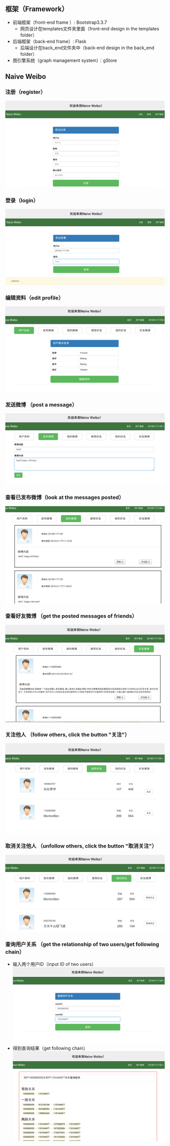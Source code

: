 ## 框架（Framework）

+ 前端框架（front-end frame ）: Bootstrap3.3.7
   +  网页设计在templates文件夹里面（front-end design in the templates folder）
+ 后端框架（back-end frame）:  Flask
   +  后端设计在back_end文件夹中（back-end design in the back_end folder）
+ 图引擎系统（graph management system）：gStore


## Naive Weibo
### 注册（register）
![register](images/register1.png )
### 登录（login）
![login](images/login2.png )
### 编辑资料（edit profile）
![edit the profile](images/info3.png)
### 发送微博 （post a message）
![post](images/fbweibo2.png )
### 查看已发布微博（look at the messages posted）
![look at messages](images/fbweibo4.png )
### 查看好友微博 （get the posted messages of friends）
![friends' messages](images/friendsweibo1.png )
### 关注他人 （follow others, click the button "关注"）
![follow others](images/follow.png)
### 取消关注他人 （unfollow others, click the button "取消关注"）
![unfollow others](images/unfollow.png )
### 查询用户关系 （get the relationship of two users/get following chain）
+ 输入两个用户ID（input ID of two users）
![input two users](images/query1.png )
+ 得到查询结果（get following chain）
![get following chain](images/query2.png )


